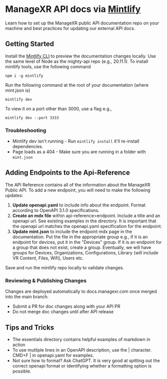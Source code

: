 # ManageXR API docs via [Mintlify](https://mintlify.com/)

Learn how to set up the ManageXR public API documentation repo on your machine and best practices for updating our external API docs. 

## Getting Started

Install the [Mintlify CLI](https://www.npmjs.com/package/mintlify) to preview the documentation changes locally. Use the same level of Node as the mighty-api repo (e.g., 20.11.1). To install mintlify tools, use the following command

```
npm i -g mintlify
```

Run the following command at the root of your documentation (where mint.json is)

```
mintlify dev
```

To view it on a port other than 3000, use a flag e.g., 
```
mintlify dev --port 3333
```
### Troubleshooting

- Mintlify dev isn't running - Run `mintlify install` it'll re-install dependencies.
- Page loads as a 404 - Make sure you are running in a folder with `mint.json`
  
## Adding Endpoints to the Api-Reference
The API Reference contains all of the information about the ManageXR Public API. To add a new endpoint, you will need to make the following updates: 

1. **Update openapi.yaml** to include info about the endpoint. Format according to OpenAPI 3.1.0 specifications.
2. **Create an mdx file** within api-reference>endpoint. Include a title and an openapi url. See existing examples in the directory. It is important that the openapi url matches the openapi.yaml specification for the endpoint.
3. **Update mint.json** to include the endpoint mdx page in the documentation. Put the file in the appropriate group e.g., if it is an endpoint for devices, put it in the "Devices" group. If it is an endpoint for a group that does not exist, create a group. Eventually, we will have groups for Devices, Organizations, Configurations, Library (will include VR Content, Files, Wifi), Users etc.

Save and run the mintlify repo locally to validate changes. 

### Reviewing & Publishing Changes

Changes are deployed automatically to docs.managexr.com once merged into the main branch.
- Submit a PR for doc changes along with your API PR
- Do not merge doc changes until after API release


## Tips and Tricks
- The essentials directory contains helpful examples of markdown in action  
- To use mutliple lines in an OpenAPI description, use the | character. CMD+F | in openapi.yaml for examples. 
- Not sure how to format? Ask ChatGPT. It is very good at spitting out the correct openapi format or identifying whether a formatting option is possible. 
